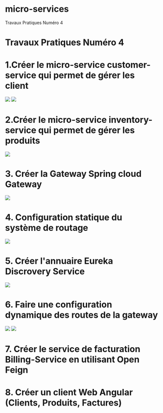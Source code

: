 # micro-services
Travaux Pratiques Numéro 4

<h1>Travaux Pratiques Numéro 4</h1>

# 1.Créer le micro-service customer-service qui permet de gérer les client
<img src="screens/Capture1.png">
<img src="screens/Capture2.png">

# 2.Créer le micro-service inventory-service qui permet de gérer les produits
<img src="screens/Capture3.png">

# 3. Créer la Gateway Spring cloud Gateway
<img src="screens/Capture4.png">

# 4. Configuration statique du système de routage
<img src="screens/Capture5.png">

# 5. Créer l'annuaire Eureka Discrovery Service
<img src="screens/Capture6.png">

# 6. Faire une configuration dynamique des routes de la gateway
<img src="screens/Capture7.png">
<img src="screens/Capture8.png">

# 7. Créer le service de facturation Billing-Service en utilisant Open Feign

# 8. Créer un client Web Angular (Clients, Produits, Factures)
